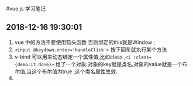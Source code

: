 #vue.js 学习笔记

## 2018-12-16 19:30:01 ##
1. vue 中的方法不要使用箭头函数 否则绑定的this就是Window ;
2. `<input @keydown.enter='handleClick'>` 按下回车就执行某个方法
3. v-bind 可以用来动态绑定一个属性值,比如class ,`<i :class={demo:it.done}>` 给了一个对象:对象的key就是类名,对象的value就是一个布尔值,当这个布尔值为true ,这个类名属性生效.
4. 